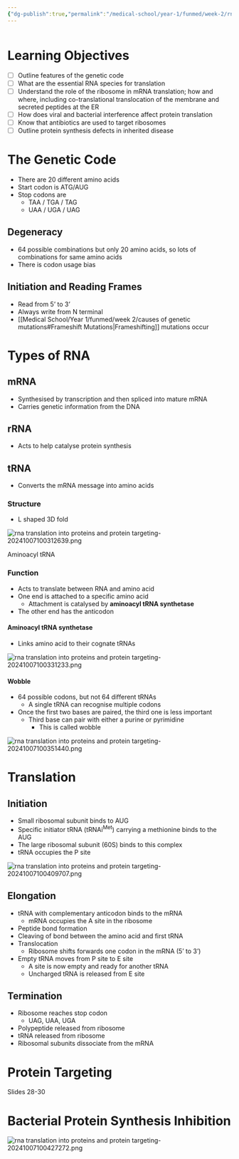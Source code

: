 ```yaml
---
{"dg-publish":true,"permalink":"/medical-school/year-1/funmed/week-2/rna-translation-into-proteins-and-protein-targeting/","tags":["funmed"]}
---
```


```table-of-contents
```
# Learning Objectives
- [ ] Outline features of the genetic code
- [ ] What are the essential RNA species for translation
- [ ] Understand the role of the ribosome in mRNA translation; how and where, including co-translational translocation of the membrane and secreted peptides at the ER
- [ ] How does viral and bacterial interference affect protein translation
- [ ] Know that antibiotics are used to target ribosomes
- [ ] Outline protein synthesis defects in inherited disease

# The Genetic Code
- There are 20 different amino acids
- Start codon is ATG/AUG
- Stop codons are
	- TAA / TGA / TAG
	- UAA / UGA / UAG

## Degeneracy
- 64 possible combinations but only 20 amino acids, so lots of combinations for same amino acids
- There is codon usage bias

## Initiation and Reading Frames
- Read from 5’ to 3’
- Always write from N terminal
- [[Medical School/Year 1/funmed/week 2/causes of genetic mutations#Frameshift Mutations\|Frameshifting]] mutations occur

# Types of RNA

## mRNA
- Synthesised by transcription and then spliced into mature mRNA
- Carries genetic information from the DNA
## rRNA
- Acts to help catalyse protein synthesis
## tRNA
- Converts the mRNA message into amino acids
### Structure
- L shaped 3D fold

![rna translation into proteins and protein targeting-20241007100312639.png](/img/user/Medical%20School/Year%201/funmed/week%202/attachments/rna%20translation%20into%20proteins%20and%20protein%20targeting-20241007100312639.png)

Aminoacyl tRNA

### Function
- Acts to translate between RNA and amino acid
- One end is attached to a specific amino acid
	- Attachment is catalysed by **aminoacyl tRNA synthetase**
- The other end has the anticodon
#### Aminoacyl tRNA synthetase
- Links amino acid to their cognate tRNAs

![rna translation into proteins and protein targeting-20241007100331233.png](/img/user/Medical%20School/Year%201/funmed/week%202/attachments/rna%20translation%20into%20proteins%20and%20protein%20targeting-20241007100331233.png)
#### Wobble
- 64 possible codons, but not 64 different tRNAs
	- A single tRNA can recognise multiple codons
- Once the first two bases are paired, the third one is less important
	- Third base can pair with either a purine or pyrimidine
		- This is called wobble

![rna translation into proteins and protein targeting-20241007100351440.png](/img/user/Medical%20School/Year%201/funmed/week%202/attachments/rna%20translation%20into%20proteins%20and%20protein%20targeting-20241007100351440.png)

# Translation
## Initiation
- Small ribosomal subunit binds to AUG
- Specific initiator tRNA (tRNAi<sup>Met</sup>) carrying a methionine binds to the AUG
- The large ribosomal subunit (60S) binds to this complex
- tRNA occupies the P site

![rna translation into proteins and protein targeting-20241007100409707.png](/img/user/Medical%20School/Year%201/funmed/week%202/attachments/rna%20translation%20into%20proteins%20and%20protein%20targeting-20241007100409707.png)
## Elongation
- tRNA with complementary anticodon binds to the mRNA
	- mRNA occupies the A site in the ribosome
- Peptide bond formation
- Cleaving of bond between the amino acid and first tRNA
- Translocation
	- Ribosome shifts forwards one codon in the mRNA (5’ to 3’)
- Empty tRNA moves from P site to E site
	- A site is now empty and ready for another tRNA
	- Uncharged tRNA is released from E site
## Termination
- Ribosome reaches stop codon
	- UAG, UAA, UGA
- Polypeptide released from ribosome
- tRNA released from ribosome
- Ribosomal subunits dissociate from the mRNA
# Protein Targeting

Slides 28-30

# Bacterial Protein Synthesis Inhibition

![rna translation into proteins and protein targeting-20241007100427272.png](/img/user/Medical%20School/Year%201/funmed/week%202/attachments/rna%20translation%20into%20proteins%20and%20protein%20targeting-20241007100427272.png)